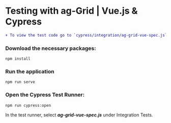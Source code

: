 # Testing with ag-Grid | Vue.js & Cypress

```diff
+ To view the test code go to `cypress/integration/ag-grid-vue-spec.js`
```

### Download the necessary packages:
```
npm install
```
### Run the application
```
npm run serve
```
### Open the Cypress Test Runner:
```
npm run cypress:open
```
In the test runner, select ***ag-grid-vue-spec.js*** under Integration Tests.
